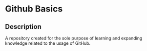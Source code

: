 # Github Basics
## Description
A repository created for the sole purpose of learning and expanding knowledge related to the usage of GitHub.
